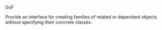 GoF

Provide an interface for creating families of related or dependent objects without specifying their concrete classes.

